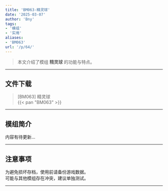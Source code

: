 ```yaml
---
title: 'BM063-精灵球'
date: '2025-03-07'
author: 'Bny'
tags:
- '模组'
- '实用'
aliases:
- 'BM063'
url: '/p/64/'
---
```


> 本文介绍了模组 **精灵球** 的功能与特点。

---

## 文件下载

> [BM063] 精灵球  
{{< pan "BM063" >}}  

---

## 模组简介

>  
内容有待更新...  

---

## 注意事项

>  
为避免损坏存档，使用前请备份游戏数据。  
可能与其他模组存在冲突，建议单独测试。  

---

